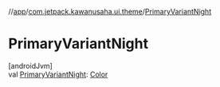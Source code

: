 //[app](../../index.md)/[com.jetpack.kawanusaha.ui.theme](index.md)/[PrimaryVariantNight](-primary-variant-night.md)

# PrimaryVariantNight

[androidJvm]\
val [PrimaryVariantNight](-primary-variant-night.md): [Color](https://developer.android.com/reference/kotlin/androidx/compose/ui/graphics/Color.html)
